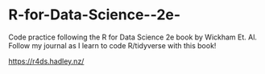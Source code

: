 # R-for-Data-Science--2e-
 Code practice following the R for Data Science 2e book by Wickham Et. Al. Follow my journal as I learn to code R/tidyverse with this book!
 
 https://r4ds.hadley.nz/
